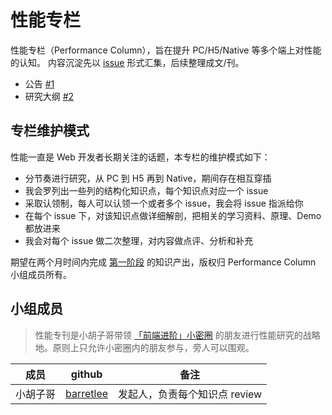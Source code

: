 # 性能专栏

性能专栏（Performance Column），旨在提升 PC/H5/Native 等多个端上对性能的认知。
内容沉淀先以 [issue](https://github.com/barretlee/performance-column/new) 形式汇集，后续整理成文/刊。

- 公告 [#1](https://github.com/barretlee/performance-column/issues/1)
- 研究大纲 [#2](https://github.com/barretlee/performance-column/issues/2)

## 专栏维护模式

性能一直是 Web 开发者长期关注的话题，本专栏的维护模式如下：

- 分节奏进行研究，从 PC 到 H5 再到 Native，期间存在相互穿插
- 我会罗列出一些列的结构化知识点，每个知识点对应一个 issue
- 采取认领制，每人可以认领一个或者多个 issue，我会将 issue 指派给你
- 在每个 issue 下，对该知识点做详细解剖，把相关的学习资料、原理、Demo 都放进来
- 我会对每个 issue 做二次整理，对内容做点评、分析和补充

期望在两个月时间内完成 [第一阶段](https://github.com/barretlee/performance-column/milestones) 的知识产出，版权归 Performance Column 小组成员所有。

## 小组成员

> 性能专刊是小胡子哥带领 [「前端进阶」小密圈](https://wx.xiaomiquan.com/mweb/views/joingroup/join_group.html?group_id=4512888248) 的朋友进行性能研究的战略地。原则上只允许小密圈内的朋友参与，旁人可以围观。

成员 | github | 备注
----|-----|-----
小胡子哥 |[barretlee](https://github.com/barretlee) | 发起人，负责每个知识点 review

